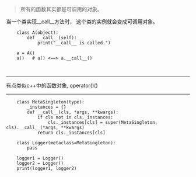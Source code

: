 > 所有的函数其实都是可调用的对象。

当一个类实现__call__方法时， 这个类的实例就会变成可调用对象。



```
    class A(object):
        def __call__(self):
            print("__call__ is called.")
    
    a = A()
    a()   # a() <==> a.__call__()

    
```
***
有点类似c++中的函数对象, operator()()
***

```
    class MetaSingleton(type):
        _instances = {}
        def __call__(cls, *args, **kwargs):
            if cls not in cls._instances:
                cls._instances[cls] = super(MetaSingleton, cls).__call__(*args, **kwargs)
            return cls._instances[cls]
    
    class Logger(metaclass=MetaSingleton):
        pass
    
    logger1 = Logger()
    logger2 = Logger()
    print(logger1, logger2)
    
```